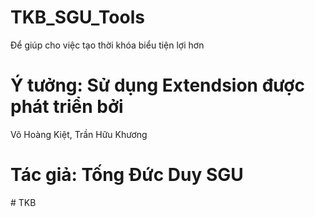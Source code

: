 # TKB_SGU_Tools
Để giúp cho việc tạo thời khóa biểu tiện lợi hơn <br />

# Ý tưởng: Sử dụng Extendsion được phát triển bởi 
Võ Hoàng Kiệt, 
Trần Hữu Khương <br />

# Tác giả: Tống Đức Duy SGU


#   T K B 
 
 
